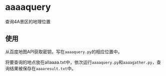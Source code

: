 # aaaaquery

查询4A景区的地理位置

## 使用

从百度地图API获取密钥，写在`aaaaquery.py`的相应位置中。

将要查询的地点放在allaaaa.txt中，依次运行`aaaaquery.py`和`aaaagather.py`，查询结果被保存在`aaaaresult.txt`中。
